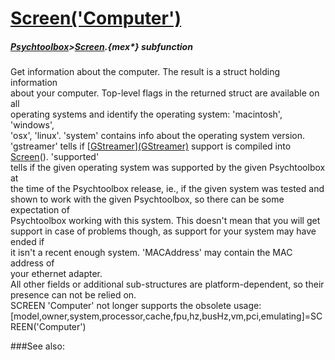 # [Screen('Computer')](Screen-Computer) 
##### [Psychtoolbox](Pyschtoolbox)>[Screen](Screen).{mex*} subfunction


Get information about the computer. The result is a struct holding information  
about your computer. Top-level flags in the returned struct are available on all  
operating systems and identify the operating system: 'macintosh', 'windows',  
'osx', 'linux'. 'system' contains info about the operating system version.  
'gstreamer' tells if [[GStreamer](GStreamer)][(GStreamer)]((GStreamer)) support is compiled into [Screen](Screen)(). 'supported'  
tells if the given operating system was supported by the given Psychtoolbox at  
the time of the Psychtoolbox release, ie., if the given system was tested and  
shown to work with the given Psychtoolbox, so there can be some expectation of  
Psychtoolbox working with this system. This doesn't mean that you will get  
support in case of problems though, as support for your system may have ended if  
it isn't a recent enough system. 'MACAddress' may contain the MAC address of  
your ethernet adapter.  
All other fields or additional sub-structures are platform-dependent, so their  
presence can not be relied on.  
SCREEN 'Computer' not longer supports the  obsolete usage:  
[model,owner,system,processor,cache,fpu,hz,busHz,vm,pci,emulating]=SCREEN('Computer')  
  


###See also:


